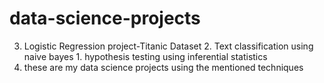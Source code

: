 # data-science-projects
3. Logistic Regression project-Titanic Dataset   2. Text classification using naive bayes   1. hypothesis testing using inferential statistics
4. these are my data science projects using the mentioned techniques
